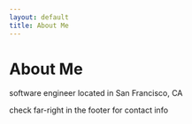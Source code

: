 ```yaml
---
layout: default
title: About Me
---
```


<div class="post">
  <h1 class="pageTitle">About Me</h1>
   <p>software engineer located in San Francisco, CA</p>
   <p>check far-right in the footer for contact info</p>
</div>
